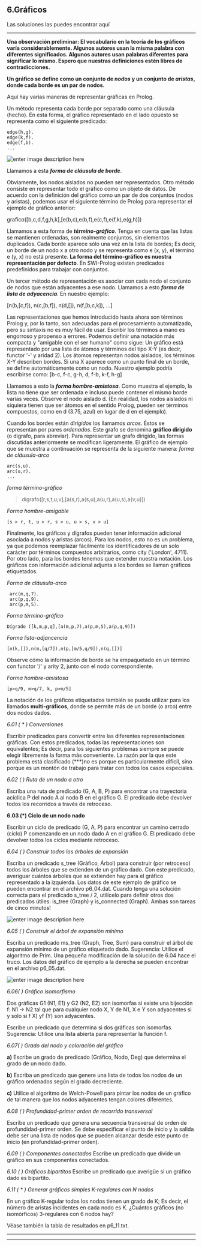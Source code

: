 **6.Gráficos**
-------------
Las soluciones las puedes encontrar aquí

----------
**Una observación preliminar: El vocabulario en la teoría de los gráficos varía considerablemente. Algunos autores usan la misma palabra con diferentes significados. Algunos autores usan palabras diferentes para significar lo mismo. Espero que nuestras definiciones estén libres de contradicciones.**

**Un gráfico se define como un conjunto de *nodos* y un conjunto de *aristas*, donde cada borde es un par de nodos.**

Aquí hay varias maneras de representar gráficas en Prolog.

Un método representa cada borde por separado como una cláusula (hecho). En esta forma, el gráfico representado en el lado opuesto se representa como el siguiente predicado:

    edge(h,g).
    edge(k,f).
    edge(f,b).    
    ...

![enter image description here](https://lh3.googleusercontent.com/-73dPZ0oslAM/WMnzfWxxM6I/AAAAAAAAADo/Knrmf1LfeeIupa4FgLKGf4t2nrsMUFVIACLcB/s0/graph1.gif "graph1.gif")

Llamamos a esta ***forma de cláusula de borde***.

Obviamente, los nodos aislados no pueden ser representados. Otro método consiste en representar todo el gráfico como un objeto de datos. De acuerdo con la definición del gráfico como un par de dos conjuntos (nodos y aristas), podemos usar el siguiente término de Prolog para representar el ejemplo de gráfico anterior:

grafico([b,c,d,f,g,h,k],[e(b,c),e(b,f),e(c,f),e(f,k),e(g,h)])

Llamamos a esta forma de ***término-gráfico***. Tenga en cuenta que las listas se mantienen ordenadas, son realmente conjuntos, sin elementos duplicados. Cada borde aparece sólo una vez en la lista de bordes; Es decir, un borde de un nodo x a otro nodo y se representa como e (x, y), el término e (y, x) no está presente. **La forma del término-gráfico es nuestra representación por defecto**. En SWI-Prolog existen predicados predefinidos para trabajar con conjuntos.

Un tercer método de representación es asociar con cada nodo el conjunto de nodos que están adyacentes a ese nodo. Llamamos a esto  ***forma de lista de adyacencia***. En nuestro ejemplo:

[n(b,[c,f]), n(c,[b,f]), n(d,[]), n(f,[b,c,k]), ...]

Las representaciones que hemos introducido hasta ahora son términos Prolog y, por lo tanto, son adecuadas para el procesamiento automatizado, pero su sintaxis no es muy fácil de usar. Escribir los términos a mano es engorroso y propenso a errores. Podemos definir una notación más compacta y "amigable con el ser humano" como sigue: Un gráfico está representado por una lista de átomos y términos del tipo X-Y (es decir, functor '-' y aridad 2). Los átomos representan nodos aislados, los términos X-Y describen bordes. Si una X aparece como un punto final de un borde, se define automáticamente como un nodo. Nuestro ejemplo podría escribirse como:
[b-c, f-c, g-h, d, f-b, k-f, h-g]

Llamamos a esto la ***forma hombre-amistosa***. Como muestra el ejemplo, la lista no tiene que ser ordenada e incluso puede contener el mismo borde varias veces. Observe el nodo aislado d. (En realidad, los nodos aislados ni siquiera tienen que ser átomos en el sentido Prolog, pueden ser términos compuestos, como en d (3.75, azul) en lugar de d en el ejemplo).

Cuando los bordes están *dirigidos* los llamamos *arcos*. Éstos se representan por pares *ordenados*. Este grafo se denomina **gráfico dirigido** (o digrafo, para abreviar). Para representar un grafo dirigido, las formas discutidas anteriormente se modifican ligeramente. El gráfico de ejemplo que se muestra a continuación se representa de la siguiente manera:
*forma de cláusula-arco* 

    arc(s,u).
    arc(u,r).
    ...

*forma término-gráfico*

> dígrafo([r,s,t,u,v],[a(s,r),a(s,u),a(u,r),a(u,s),a(v,u)])

*Forma hombre-amigable*

    [s > r, t, u > r, s > u, u > s, v > u]

Finalmente, los gráficos y dígrafos pueden tener información adicional asociada a nodos y aristas (arcos). Para los nodos, esto no es un problema, ya que podemos reemplazar fácilmente los identificadores de un solo carácter por términos compuestos arbitrarios, como city ('London', 4711). Por otro lado, para los bordes tenemos que extender nuestra notación. Los gráficos con información adicional adjunta a los bordes se llaman gráficos etiquetados.

*Forma  de cláusula-arco* 
 

     arc(m,q,7).
     arc(p,q,9).
     arc(p,m,5).

 
*Forma término-gráfico*

    Dígrado ([k,m,p,q],[a(m,p,7),a(p,m,5),a(p,q,9)])

*Forma lista-adjancencia*

    [n(k,[]),n(m,[q/7]),n(p,[m/5,q/9]),n(q,[])]

Observe cómo la información de borde se ha empaquetado en un término con functor '/' y arity 2, junto con el nodo correspondiente.

*Forma hombre-amistosa*

    [p>q/9, m>q/7, k, p>m/5]

La notación de los gráficos etiquetados también se puede utilizar para los llamados **multi-gráficos**, donde se permite más de un borde (o arco) entre dos nodos dados.

**6.01 (* * *) Conversiones**

Escribir predicados para convertir entre las diferentes representaciones gráficas. Con estos predicados, todas las representaciones son equivalentes; Es decir, para los siguientes problemas siempre se puede elegir libremente la forma más conveniente. La razón por la que este problema está clasificado (***)no es porque es particularmente difícil, sino porque es un montón de trabajo para tratar con todos los casos especiales.

**6.02 (* *) Ruta de un nodo a otro**

Escriba una ruta de predicado (G, A, B, P) para encontrar una trayectoria acíclica P del nodo A al nodo B en el gráfico G. El predicado debe devolver todos los recorridos a través de retroceso.


**6.03 (*) Ciclo de un nodo nado**

Escribir un ciclo de predicado (G, A, P) para encontrar un camino cerrado (ciclo) P comenzando en un nodo dado A en el gráfico G. El predicado debe devolver todos los ciclos mediante retroceso.

**6.04 (* *) Construir todos los árboles de expansión**

Escriba un predicado s_tree (Gráfico, Árbol) para construir (por retroceso) todos los árboles que se extienden de un gráfico dado. Con este predicado, averiguar cuántos árboles que se extienden hay para el gráfico representado a la izquierda. Los datos de este ejemplo de gráfico se pueden encontrar en el archivo p6_04.dat. Cuando tenga una solución correcta para el predicado s_tree / 2, utilícelo para definir otros dos predicados útiles: is_tree (Graph) y is_connected (Graph). Ambas son tareas de cinco minutos!

![enter image description here](https://lh3.googleusercontent.com/-pZGBLlc_un0/WMn3PT7H_bI/AAAAAAAAAD4/aK59ItfTcIcT1jEFmlr_nFShbR8YrCo5QCLcB/s0/p83.gif "p83.gif")

**6.05 (* *) Construir el árbol de expansión mínimo**

Escriba un predicado ms_tree (Graph, Tree, Sum) para construir el árbol de expansión mínimo de un gráfico etiquetado dado. Sugerencia: Utilice el algoritmo de Prim. Una pequeña modificación de la solución de 6.04 hace el truco. Los datos del gráfico de ejemplo a la derecha se pueden encontrar en el archivo p6_05.dat.

![enter image description here](https://lh3.googleusercontent.com/-V2B2LAshaM4/WMn3aMuTncI/AAAAAAAAAEA/risQX68EhloNxsK4Kdvz2Jgqqs8k-1MaACLcB/s0/p84.gif "p84.gif")

**6.06(* *) Gráfico isomorfismo**

Dos gráficas G1 (N1, E1) y G2 (N2, E2) son isomorfas si existe una bijección f: N1 -> N2 tal que para cualquier nodo X, Y de N1, X e Y son adyacentes si y solo si f X) yf (Y) son adyacentes.

Escribe un predicado que determina si dos gráficas son isomorfas. Sugerencia: Utilice una lista abierta para representar la función f.

**6.07(* *) Grado del nodo y coloración del gráfico**

**a)** Escribe un grado de predicado (Gráfico, Nodo, Deg) que determina el grado de un nodo dado.

**b)** Escriba un predicado que genere una lista de todos los nodos de un gráfico ordenados según el grado decreciente.

**c)** Utilice el algoritmo de Welch-Powell para pintar los nodos de un gráfico de tal manera que los nodos adyacentes tengan colores diferentes.

**6.08 (* *) Profundidad-primer orden de recorrido transversal**

Escribe un predicado que genera una secuencia transversal de orden de profundidad-primer orden. Se debe especificar el punto de inicio y la salida debe ser una lista de nodos que se pueden alcanzar desde este punto de inicio (en profundidad-primer orden).

**6.09 (* *) Componentes conectados**
Escribe un predicado que divide un gráfico en sus componentes conectados.

**6.10 (* *) Gráficos bipartitos**
Escribe un predicado que averigüe si un gráfico dado es bipartito.

**6.11 (* * *) Generar gráficos simples K-regulares con N nodos**

En un gráfico K-regular todos los nodos tienen un grado de K; Es decir, el número de aristas incidentes en cada nodo es K. ¿Cuántos gráficos (no isomórficos) 3-regulares con 6 nodos hay?

Véase también la tabla de resultados en p6_11.txt.


----------



_ _ _ _ _
